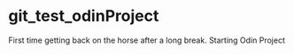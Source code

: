 # git_test_odinProject
First time getting back on the horse after a long break. Starting Odin Project
